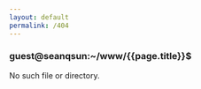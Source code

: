 ```yaml
---
layout: default
permalink: /404
---
```


### guest@seanqsun:~/www/{{page.title}}$ 

No such file or directory.

